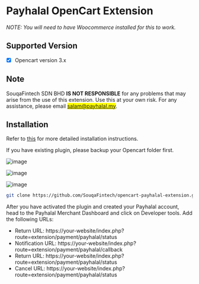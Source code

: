 # Payhalal OpenCart Extension

*NOTE: You will need to have Woocommerce installed for this to work.*

## Supported Version

- [x] Opencart version 3.x

## Note

SouqaFintech SDN BHD **IS NOT RESPONSIBLE** for any problems that may arise from the use of this extension. Use this at your own risk. For any assistance, please email <mark>salam@payhalal.my</mark>.

## Installation

Refer to [this](https://github.com/SouqaFintech/opencart-payhalal-extension/wiki) for more detailed installation instructions.

If you have existing plugin, please backup your Opencart folder first.

![image](https://payhalal.my/assets/images/plugin-extension.jpeg) 

![image](https://payhalal.my/assets/images/setup-plugin.jpeg) 

![image](https://payhalal.my/assets/images/payment-page.jpeg)

```bash
git clone https://github.com/SouqaFintech/opencart-payhalal-extension.git
```

After you have activated the plugin and created your Payhalal account, head to the Payhalal Merchant Dashboard and click on Developer tools. Add the following URLs:

- Return URL: https://your-website/index.php?route=extension/payment/payhalal/status
- Notification URL: https://your-website/index.php?route=extension/payment/payhalal/callback
- Return URL: https://your-website/index.php?route=extension/payment/payhalal/status
- Cancel URL: https://your-website/index.php?route=extension/payment/payhalal/status



